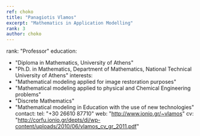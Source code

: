 ```yaml
---
ref: choko
title: "Panagiotis Vlamos"
excerpt: "Mathematics in Application Modelling"
rank: 3
author: choko
---
```


rank: "Professor"
education:
  - "Diploma in Mathematics, University of Athens"
  - "Ph.D. in Mathematics, Department of Mathematics, National Technical University of Athens"
interests:
  - "Mathematical modeling applied for image restoration purposes"
  - "Mathematical modeling applied to physical and Chemical Engineering problems"
  - "Discrete Mathematics"
  - "Mathematical modeling in Education with the use of new technologies"
contact:
  tel: "+30 26610 87710"
  web: "http://www.ionio.gr/~vlamos"
  cv: "http://corfu.ionio.gr/depts/di/wp-content/uploads/2010/06/vlamos_cv_gr_2011.pdf"
  
  
